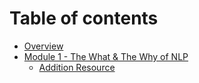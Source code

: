 # Table of contents

* [Overview](README.md)
* [Module 1 - The What & The Why of NLP](module-1/README.md)
  * [Addition Resource](module-1/addition-resource.md)

